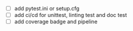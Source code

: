 - [ ] add pytest.ini or setup.cfg
- [ ] add ci/cd for unittest, linting test and doc test
- [ ] add coverage badge and pipeline